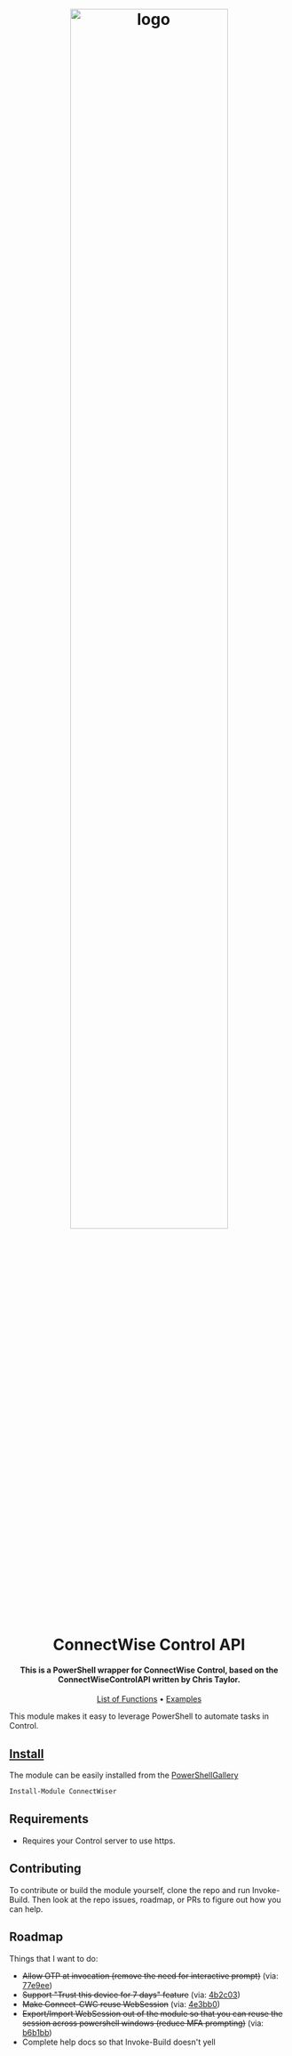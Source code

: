 <h1 align="center">
  <br>
  <img src=".\Media\control-horiz-master.webp" alt="logo" width = 75% ></a>
  <br>
  ConnectWise Control API
  <br>
</h1>

<h4 align="center">

This is a PowerShell wrapper for ConnectWise Control, based on the ConnectWiseControlAPI written by Chris Taylor.

</h4>

<div align="center">

</div>
<p align="center">
    <a href="ConnectWiser_Functions.md">List of Functions</a> •
    <a href="./Examples">Examples</a>
</p>

<!-- Summary -->

This module makes it easy to leverage PowerShell to automate tasks in Control.

<!-- Summary -->

## [Install](https://www.powershellgallery.com/packages/ConnectWiser)
The module can be easily installed from the [PowerShellGallery](https://www.powershellgallery.com/packages/ConnectWiser)

```powershell
Install-Module ConnectWiser
```

## Requirements
* Requires your Control server to use https.

## Contributing
To contribute or build the module yourself, clone the repo and run Invoke-Build. Then look at the repo issues, roadmap, or PRs to figure out how you can help.

## Roadmap
Things that I want to do:

* ~~Allow OTP at invocation (remove the need for interactive prompt)~~ (via: [77e9ee](https://github.com/Szeraax/ConnectWiser/commit/77e9ee31e9829f5e1af3f9102c00c55bf1ee73e0))
* ~~Support "Trust this device for 7 days" feature~~ (via: [4b2c03](https://github.com/Szeraax/ConnectWiser/commit/4b2c030157f138534adcf65c8e448e8cbb37ff13))
* ~~Make Connect-CWC reuse WebSession~~ (via: [4e3bb0](https://github.com/Szeraax/ConnectWiser/commit/4e3bb078bc9caf75faaf20eed159abe841e5d703))
* ~~Export/Import WebSession out of the module so that you can reuse the session across powershell windows (reduce MFA prompting)~~ (via: [b6b1bb](https://github.com/Szeraax/ConnectWiser/commit/b6b1bb05c531a26e01b9991028b48aaeb4d0a089))
* Complete help docs so that Invoke-Build doesn't yell
